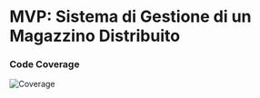 # MVP: Sistema di Gestione di un Magazzino Distribuito

### Code Coverage 
![Coverage](https://codecov.io/gh/teamcodealchemists/MVP/branch/main/graph/badge.svg)
